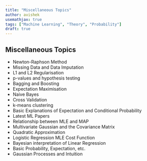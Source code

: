 ```yaml
---
title: "Miscellaneous Topics"
author: avishek
usemathjax: true
tags: ["Machine Learning", "Theory", "Probability"]
draft: true 
---
```


## Miscellaneous Topics

- Newton-Raphson Method
- Missing Data and Data Imputation
- L1 and L2 Regularisation
- p-values and hypothesis testing
- Bagging and Boosting
- Expectation Maximisation
- Naive Bayes
- Cross Validation
- k-means clustering
- Basic Explanations of Expectation and Conditional Probability
- Latest ML Papers
- Relationship between MLE and MAP
- Multivariate Gaussian and the Covariance Matrix
- Quadratic Approximation
- Logistic Regression MLE Cost Function
- Bayesian interpretation of Linear Regression
- Basic Probability, Expectation, etc.
- Gaussian Processes and Intuition
